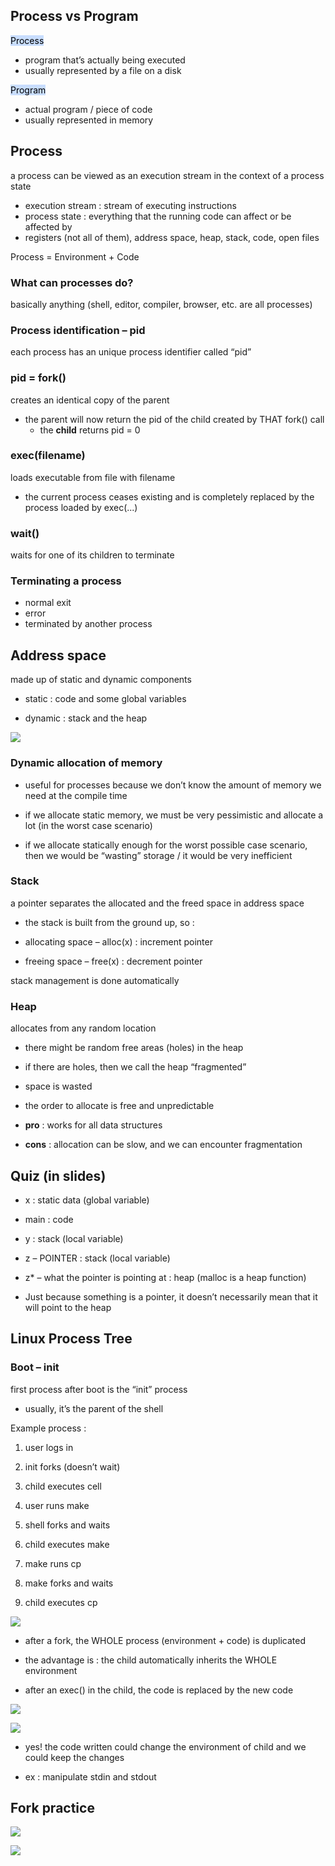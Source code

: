 ## Process vs Program

<mark style="background: #ADCCFFA6;">Process</mark>  
- program that’s actually being executed
- usually represented by a file on a disk


<mark style="background: #ADCCFFA6;">Program</mark>  
- actual program / piece of code 
- usually represented in memory


## Process

a process can be viewed as an execution stream in the context of a process state
- execution stream : stream of executing instructions
- process state : everything that the running code can affect or be affected by 
- registers (not all of them), address space, heap, stack, code, open files
  

Process = Environment + Code

  

### What can processes do?

basically anything (shell, editor, compiler, browser, etc. are all processes)

  

### Process identification – pid

each process has an unique process identifier called “pid”

  

### pid = fork()

creates an identical copy of the parent

- the parent will now return the pid of the child created by THAT fork() call
	- the **child** returns pid = 0

  

### exec(filename)

loads executable from file with filename

- the current process ceases existing and is completely replaced by the process loaded by exec(...)
    

  

### wait()

waits for one of its children to terminate

  

### Terminating a process

- normal exit
- error
- terminated by another process



## Address space

made up of static and dynamic components

- static : code and some global variables

- dynamic : stack and the heap


![](https://lh7-rt.googleusercontent.com/docsz/AD_4nXejaXqSJdbouT6ACzTvPk74Amt0S-4loImtuXxbPuw6wZR6ZQKmJsBgZ6we1rdFrunLmD0U-etyMjXMS0qgWodVjG0JGUbQVQRDEY87gu9RMv99mIaMn63Khfv-wpAGiS6axwlbVw?key=Zxp6pP08T8TVtKzeAa5ztYV_)

  

### Dynamic allocation of memory

- useful for processes because we don’t know the amount of memory we need at the compile time

- if we allocate static memory, we must be very pessimistic and allocate a lot (in the worst case scenario)

- if we allocate statically enough for the worst possible case scenario, then we would be “wasting” storage / it would be very inefficient

  
### Stack

a pointer separates the allocated and the freed space in address space

- the stack is built from the ground up, so : 

- allocating space – alloc(x) : increment pointer

- freeing space – free(x) : decrement pointer


stack management is done automatically 


### Heap

allocates from any random location

- there might be random free areas (holes) in the heap

- if there are holes, then we call the heap “fragmented”

- space is wasted

- the order to allocate is free and unpredictable


- **pro** : works for all data structures
- **cons** : allocation can be slow, and we can encounter fragmentation

  

## Quiz (in slides)

- x : static data (global variable)
- main : code
- y : stack (local variable)
- z – POINTER : stack (local variable)
- z* – what the pointer is pointing at : heap (malloc is a heap function)

- Just because something is a pointer, it doesn’t necessarily mean that it will point to the heap 


## Linux Process Tree

### Boot – init

first process after boot is the “init” process

- usually, it’s the parent of the shell
    

  

Example process : 

1. user logs in
    
2. init forks (doesn’t wait)
    
3. child executes cell
    
4. user runs make
    
5. shell forks and waits
    
6. child executes make 
    
7. make runs cp
    
8. make forks and waits
    
9. child executes cp
    

  

![](https://lh7-rt.googleusercontent.com/docsz/AD_4nXe1rYAtOfMFz6Wg5hA0ZzYzI4GYoKIXammAiBdnqj9UYhvsp3D_2qc9zvbvBBiOxr-OZ_7qSsxVwazGQQTE6K1HvUia8ybCGReVfWATzGfm3v7_NfdXk9wM1DjwejLlNIJyTZfN?key=Zxp6pP08T8TVtKzeAa5ztYV_)

  

- after a fork, the WHOLE process (environment + code) is duplicated
    

- the advantage is : the child automatically inherits the WHOLE environment 
    

- after an exec() in the child, the code is replaced by the new code
    

![](https://lh7-rt.googleusercontent.com/docsz/AD_4nXfczxyaKxQr02TCQSB3iItRNVnhfUz6tUmSUgpawAWyzAIvILzP-twA88zRB2DO_cfvjxmLlMnbNBY5r54tLEia7LHopKCnMOsmwZ6qEE0dS3p-5jisRjVtLOTSWnSzMmYM_0_Kkg?key=Zxp6pP08T8TVtKzeAa5ztYV_)

  
  

![](https://lh7-rt.googleusercontent.com/docsz/AD_4nXfbyJqfo-EZZNtbiTD6M_SfMY6RhhRQ-1GXRIvFrYW8_0ON4VUKALTnn3xu-37fYr3_fWn4lODOFh_bMwmCHJHMpIU0cfTVfUzksI9b7hQzdUyjz3NX2Ge4C8THEyQTd154lOBIhA?key=Zxp6pP08T8TVtKzeAa5ztYV_)

- yes! the code written could change the environment of child and we could keep the changes 
    

- ex : manipulate stdin and stdout
    

  

## Fork practice

![](https://lh7-rt.googleusercontent.com/docsz/AD_4nXddI24mxt9ibu476Lrpk-DaAkQ7ogGoem8AyUsct2f0HSP7t-XvTqllzTU75cWnRpHe7J6YS9zIoTz6pgqPmRJaBRhOygaTBFLifHerFuV8g2GuXNciIezaoeF3ZjnQYXNAPewOSw?key=Zxp6pP08T8TVtKzeAa5ztYV_)

  

![](https://lh7-rt.googleusercontent.com/docsz/AD_4nXeFqVwmAnyB-Q54sZUJkrXkn6eUwSJd060wr9vQJ_AZ_a2gTlRLhTMH8LX10faRMJuzy396cVeQB1nCr-LH1sB9WBm38sSVatw3MRN8MQfS-WNKJxAVlT8YPCGmKcbFl2KLPHvaHA?key=Zxp6pP08T8TVtKzeAa5ztYV_)


